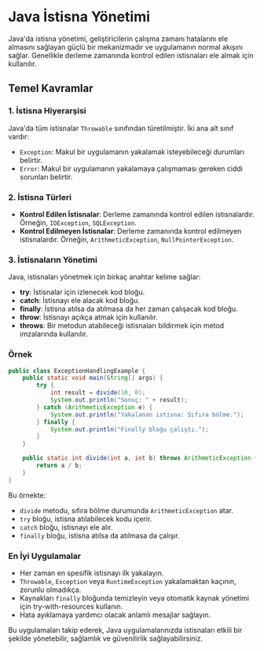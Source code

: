 # Java İstisna Yönetimi

Java'da istisna yönetimi, geliştiricilerin çalışma zamanı hatalarını ele almasını sağlayan güçlü bir mekanizmadır ve uygulamanın normal akışını sağlar. Genellikle derleme zamanında kontrol edilen istisnaları ele almak için kullanılır.

## Temel Kavramlar

### 1. İstisna Hiyerarşisi
Java'da tüm istisnalar `Throwable` sınıfından türetilmiştir. İki ana alt sınıf vardır:
- `Exception`: Makul bir uygulamanın yakalamak isteyebileceği durumları belirtir.
- `Error`: Makul bir uygulamanın yakalamaya çalışmaması gereken ciddi sorunları belirtir.

### 2. İstisna Türleri
- **Kontrol Edilen İstisnalar**: Derleme zamanında kontrol edilen istisnalardır. Örneğin, `IOException`, `SQLException`.
- **Kontrol Edilmeyen İstisnalar**: Derleme zamanında kontrol edilmeyen istisnalardır. Örneğin, `ArithmeticException`, `NullPointerException`.

### 3. İstisnaların Yönetimi
Java, istisnaları yönetmek için birkaç anahtar kelime sağlar:

- **try**: İstisnalar için izlenecek kod bloğu.
- **catch**: İstisnayı ele alacak kod bloğu.
- **finally**: İstisna atılsa da atılmasa da her zaman çalışacak kod bloğu.
- **throw**: İstisnayı açıkça atmak için kullanılır.
- **throws**: Bir metodun atabileceği istisnaları bildirmek için metod imzalarında kullanılır.

### Örnek

```java
public class ExceptionHandlingExample {
    public static void main(String[] args) {
        try {
            int result = divide(10, 0);
            System.out.println("Sonuç: " + result);
        } catch (ArithmeticException e) {
            System.out.println("Yakalanan istisna: Sıfıra bölme.");
        } finally {
            System.out.println("Finally bloğu çalıştı.");
        }
    }

    public static int divide(int a, int b) throws ArithmeticException {
        return a / b;
    }
}
```

Bu örnekte:
- `divide` metodu, sıfıra bölme durumunda `ArithmeticException` atar.
- `try` bloğu, istisna atılabilecek kodu içerir.
- `catch` bloğu, istisnayı ele alır.
- `finally` bloğu, istisna atılsa da atılmasa da çalışır.

### En İyi Uygulamalar
- Her zaman en spesifik istisnayı ilk yakalayın.
- `Throwable`, `Exception` veya `RuntimeException` yakalamaktan kaçının, zorunlu olmadıkça.
- Kaynakları `finally` bloğunda temizleyin veya otomatik kaynak yönetimi için try-with-resources kullanın.
- Hata ayıklamaya yardımcı olacak anlamlı mesajlar sağlayın.

Bu uygulamaları takip ederek, Java uygulamalarınızda istisnaları etkili bir şekilde yönetebilir, sağlamlık ve güvenilirlik sağlayabilirsiniz.
